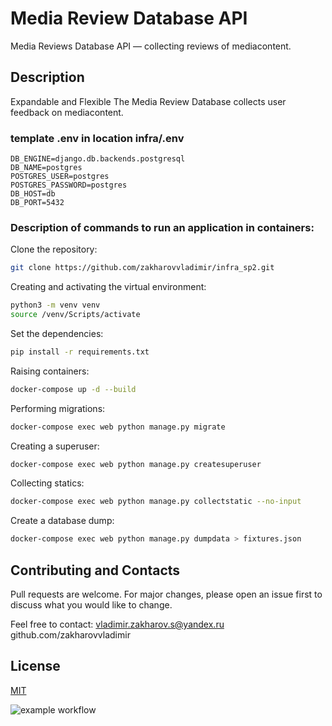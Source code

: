 # Media Review Database API
Media Reviews Database API — collecting reviews of mediacontent.

## Description

Expandable and Flexible The Media Review Database collects user feedback on mediacontent.

### template .env in location infra/.env
```
DB_ENGINE=django.db.backends.postgresql
DB_NAME=postgres
POSTGRES_USER=postgres
POSTGRES_PASSWORD=postgres
DB_HOST=db
DB_PORT=5432
```

### Description of commands to run an application in containers:

Clone the repository:
```bash
git clone https://github.com/zakharovvladimir/infra_sp2.git
```

Creating and activating the virtual environment:
```bash
python3 -m venv venv
source /venv/Scripts/activate
```

Set the dependencies:
```bash
pip install -r requirements.txt
```

Raising containers:
```bash
docker-compose up -d --build
```

Performing migrations:
```bash
docker-compose exec web python manage.py migrate
```

Creating a superuser:
```bash
docker-compose exec web python manage.py createsuperuser
```

Collecting statics:
```bash
docker-compose exec web python manage.py collectstatic --no-input
```

Create a database dump:
```bash
docker-compose exec web python manage.py dumpdata > fixtures.json
```

## Contributing and Contacts

Pull requests are welcome. For major changes, please open an issue first
to discuss what you would like to change.

Feel free to contact: vladimir.zakharov.s@yandex.ru
github.com/zakharovvladimir

## License

[MIT](https://choosealicense.com/licenses/mit/)


![example workflow](https://github.com/github/docs/actions/workflows/main.yml/badge.svg)
